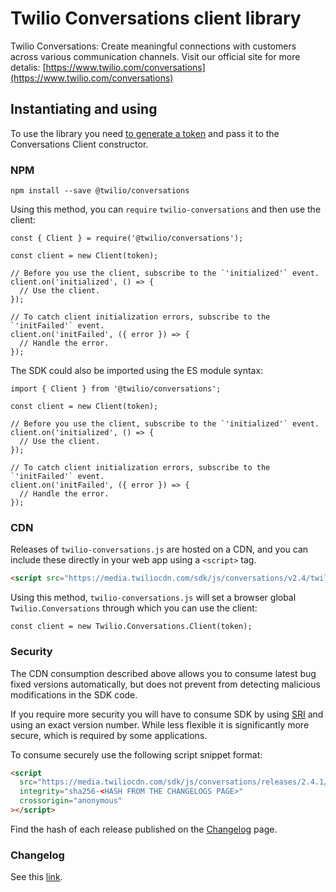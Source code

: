 # Twilio Conversations client library

Twilio Conversations: Create meaningful connections with customers across various communication channels.
Visit our official site for more detalis: [https://www.twilio.com/conversations](https://www.twilio.com/conversations)

## Instantiating and using

To use the library you need [to generate a token](https://www.twilio.com/docs/conversations/create-tokens) and pass it to the Conversations Client constructor.

### NPM

```
npm install --save @twilio/conversations
```

Using this method, you can `require` `twilio-conversations` and then use the
client:

```
const { Client } = require('@twilio/conversations');

const client = new Client(token);

// Before you use the client, subscribe to the `'initialized'` event.
client.on('initialized', () => {
  // Use the client.
});

// To catch client initialization errors, subscribe to the `'initFailed'` event.
client.on('initFailed', ({ error }) => {
  // Handle the error.
});
```

The SDK could also be imported using the ES module syntax:

```
import { Client } from '@twilio/conversations';

const client = new Client(token);

// Before you use the client, subscribe to the `'initialized'` event.
client.on('initialized', () => {
  // Use the client.
});

// To catch client initialization errors, subscribe to the `'initFailed'` event.
client.on('initFailed', ({ error }) => {
  // Handle the error.
});
```

### CDN

Releases of `twilio-conversations.js` are hosted on a CDN, and you can include these
directly in your web app using a `<script>` tag.

```html
<script src="https://media.twiliocdn.com/sdk/js/conversations/v2.4/twilio-conversations.min.js"></script>
```

Using this method, `twilio-conversations.js` will set a browser global `Twilio.Conversations` through which you can use the client:

```
const client = new Twilio.Conversations.Client(token);
```

### Security

The CDN consumption described above allows you to consume latest bug fixed versions automatically,
but does not prevent from detecting malicious modifications in the SDK code.

If you require more security you will have to consume SDK by using [SRI](https://developer.mozilla.org/en-US/docs/Web/Security/Subresource_Integrity) and using an exact version
number. While less flexible it is significantly more secure, which is required by some applications.

To consume securely use the following script snippet format:

```html
<script
  src="https://media.twiliocdn.com/sdk/js/conversations/releases/2.4.1/twilio-conversations.min.js"
  integrity="sha256-<HASH FROM THE CHANGELOGS PAGE>"
  crossorigin="anonymous"
></script>
```

Find the hash of each release published on the [Changelog](#changelog) page.

### Changelog

See this [link](https://www.twilio.com/docs/conversations/javascript/changelog).
